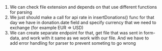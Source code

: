 1. We can check file extension and depends on that use different functions for parsing
2. We just should make a call for api rate in insertDonations() func for that day we have in donation.date field and
specify currency that we need to exchange (for example EUR => USD) 
3. We can create separate endpoint for that, get file that was sent in form-data, 
and work with it same as we work with our file. And we have to add error handling for parser to prevent someting to go wrong
